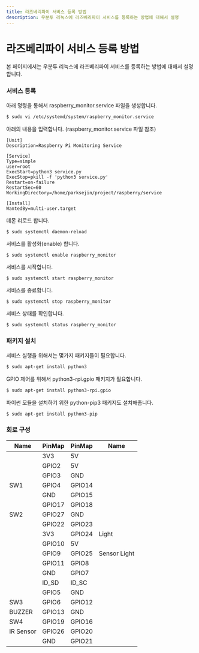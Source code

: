 ```yaml
---
title: 라즈베리파이 서비스 등록 방법
description: 우분투 리눅스에 라즈베리파이 서비스를 등록하는 방법에 대해서 설명
---
```


라즈베리파이 서비스 등록 방법
===


본 페이지에서는 우분투 리눅스에 라즈베리파이 서비스를 
등록하는 방법에 대해서 설명합니다. 


### 서비스 등록


아래 명령을 통해서 raspberry_monitor.service 파일을 생성합니다. 


```bash
$ sudo vi /etc/systemd/system/raspberry_monitor.service
```


아래의 내용을 입력합니다. (raspberry_monitor.service 파일 참조)


```
[Unit]
Description=Raspberry Pi Monitoring Service

[Service]
Type=simple
user=root
ExecStart=python3 service.py
ExecStop=pkill -f 'python3 service.py'
Restart=on-failure
RestartSec=60
WorkingDirectory=/home/parksejin/project/raspberry/service

[Install]
WantedBy=multi-user.target
```


데몬 리로드 합니다.


```bash
$ sudo systemctl daemon-reload
```


서비스를 활성화(enable) 합니다.


```
$ sudo systemctl enable raspberry_monitor
```


서비스를 시작합니다.


```
$ sudo systemctl start raspberry_monitor
```


서비스를 종료합니다.


```
$ sudo systemctl stop raspberry_monitor
```


서비스 상태를 확인합니다. 


```
$ sudo systemctl status raspberry_monitor
```


### 패키지 설치


서비스 실행을 위해서는 몇가지 패키지들이 필요합니다. 


```bash
$ sudo apt-get install python3
```


GPIO 제어를 위해서 python3-rpi.gpio 패키지가 필요합니다. 


```bash
$ sudo apt-get install python3-rpi.gpio
```


파이썬 모듈을 설치하기 위한 python-pip3 패키지도 설치해줍니다.


```
$ sudo apt-get install python3-pip
```


### 회로 구성

|Name|PinMap|PinMap|Name|
|---|---|---|---|
|          |3V3   |5V    |   |
|          |GPIO2 |5V    |   |
|          |GPIO3 |GND   |   |
|SW1       |GPIO4 |GPIO14|   |
|          |GND   |GPIO15|   |
|          |GPIO17|GPIO18|   |
|SW2       |GPIO27|GND   |   |
|          |GPIO22|GPIO23|   |
|          |3V3   |GPIO24|Light|
|          |GPIO10|5V    |   |
|          |GPIO9 |GPIO25|Sensor Light|
|          |GPIO11|GPIO8 |   |
|          |GND   |GPIO7 |   |
|          |ID_SD |ID_SC |   |
|          |GPIO5 |GND   |   |
|SW3       |GPIO6 |GPIO12|   |
|BUZZER    |GPIO13|GND   |   |
|SW4       |GPIO19|GPIO16|   |
|IR Sensor |GPIO26|GPIO20|   |
|          |GND   |GPIO21|   |
